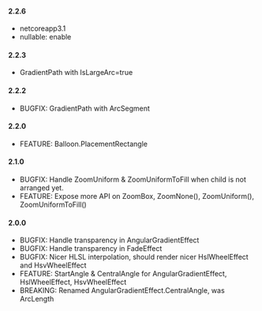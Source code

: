 #### 2.2.6
* netcoreapp3.1
* nullable: enable

#### 2.2.3
* GradientPath with IsLargeArc=true

#### 2.2.2
* BUGFIX: GradientPath with ArcSegment

#### 2.2.0
* FEATURE: Balloon.PlacementRectangle

#### 2.1.0
* BUGFIX: Handle ZoomUniform & ZoomUniformToFill when child is not arranged yet.
* FEATURE: Expose more API on ZoomBox, ZoomNone(), ZoomUniform(), ZoomUniformToFill()

#### 2.0.0
* BUGFIX: Handle transparency in AngularGradientEffect
* BUGFIX: Handle transparency in FadeEffect
* BUGFIX: Nicer HLSL interpolation, should render nicer HslWheelEffect and HsvWheelEffect
* FEATURE: StartAngle & CentralAngle for AngularGradientEffect, HslWheelEffect, HsvWheelEffect
* BREAKING: Renamed AngularGradientEffect.CentralAngle, was ArcLength



